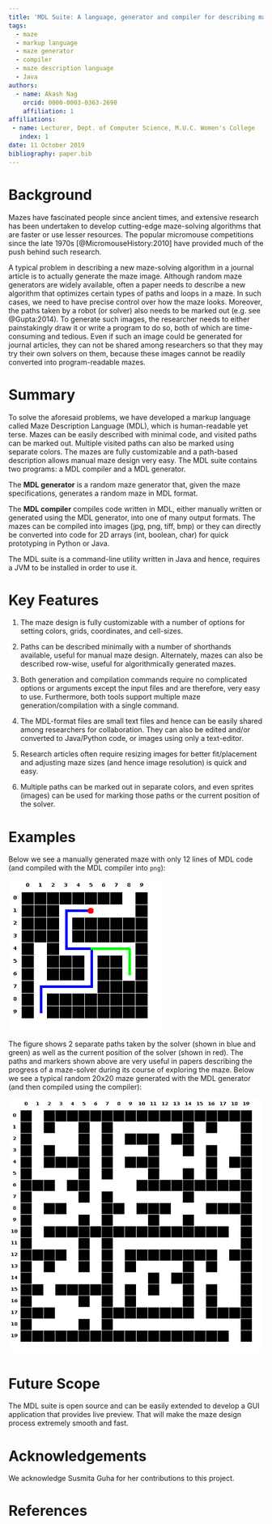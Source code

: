 ```yaml
---
title: 'MDL Suite: A language, generator and compiler for describing mazes'
tags:
  - maze
  - markup language
  - maze generator
  - compiler
  - maze description language
  - Java
authors:
  - name: Akash Nag
    orcid: 0000-0003-0363-2698
    affiliation: 1
affiliations:
 - name: Lecturer, Dept. of Computer Science, M.U.C. Women's College
   index: 1
date: 11 October 2019
bibliography: paper.bib
---
```


# Background

Mazes have fascinated people since ancient times, and extensive research has been undertaken to develop cutting-edge maze-solving algorithms that are faster or use lesser resources. The popular micromouse competitions since the late 1970s [@MicromouseHistory:2010] have provided much of the push behind such research. 

A typical problem in describing a new maze-solving algorithm in a journal article is to actually generate the maze image. Although random maze generators are widely available, often a paper needs to describe a new algorithm that optimizes certain types of paths and loops in a maze. In such cases, we need to have precise control over how the maze looks. Moreover, the paths taken by a robot (or solver) also needs to be marked out (e.g. see @Gupta:2014). To generate such images, the researcher needs to either painstakingly draw it or write a program to do so, both of which are time-consuming and tedious. Even if such an image could be generated for journal articles, they can not be shared among researchers so that they may try their own solvers on them, because these images cannot be readily converted into program-readable mazes.

# Summary

To solve the aforesaid problems, we have developed a markup language called Maze Description Language (MDL), which is human-readable yet terse. Mazes can be easily described with minimal code, and visited paths can be marked out. Multiple visited paths can also be marked using separate colors. The mazes are fully customizable and a path-based description allows manual maze design very easy. The MDL suite contains two programs: a MDL compiler and a MDL generator. 

The **MDL generator** is a random maze generator that, given the maze specifications, generates a random maze in MDL format.

The **MDL compiler** compiles code written in MDL, either manually written or generated using the MDL generator, into one of many output formats. The mazes can be compiled into images (jpg, png, tiff, bmp) or they can directly be converted into code for 2D arrays (int, boolean, char) for quick prototyping in Python or Java. 

The MDL suite is a command-line utility written in Java and hence, requires a JVM to be installed in order to use it.

# Key Features

1. The maze design is fully customizable with a number of options for setting colors, grids, coordinates, and cell-sizes.

1. Paths can be described minimally with a number of shorthands available, useful for manual maze design. Alternately, mazes can also be described row-wise, useful for algorithmically generated mazes. 

1. Both generation and compilation commands require no complicated options or arguments except the input files and are therefore, very easy to use. Furthermore, both tools support multiple maze generation/compilation with a single command. 

1. The MDL-format files are small text files and hence can be easily shared among researchers for collaboration. They can also be edited and/or converted to Java/Python code, or images using only a text-editor.

1. Research articles often require resizing images for better fit/placement and adjusting maze sizes (and hence image resolution) is quick and easy.

1. Multiple paths can be marked out in separate colors, and even sprites (images) can be used for marking those paths or the current position of the solver.

# Examples

Below we see a manually generated maze with only 12 lines of MDL code (and compiled with the MDL compiler into `png`):

![Figure-1](figure1.png)

The figure shows 2 separate paths taken by the solver (shown in blue and green) as well as the current position of the solver (shown in red). The paths and markers shown above are very useful in papers describing the progress of a maze-solver during its course of exploring the maze. Below we see a typical random 20x20 maze generated with the MDL generator (and then compiled using the compiler):

![Figure-2](figure2.png)

# Future Scope

The MDL suite is open source and can be easily extended to develop a GUI application that provides live preview. That will make the maze design process extremely smooth and fast.

# Acknowledgements

We acknowledge Susmita Guha for her contributions to this project.

# References
